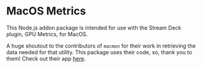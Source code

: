 # MacOS Metrics

This Node.js addon package is intended for use with the Stream Deck plugin, GPU Metrics, for MacOS.

A huge shoutout to the contributors of `macmon` for their work in retrieving the data needed for that utility. This package uses their code, so, thank you to them! Check out their app [here](https://github.com/vladkens/macmon).